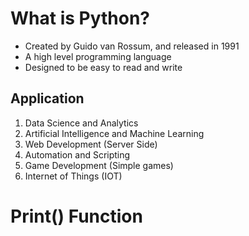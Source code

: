 # What is Python?
- Created by Guido van Rossum, and released in 1991
- A high level programming language
- Designed to be easy to read and write

## Application
1. Data Science and Analytics
2. Artificial Intelligence and Machine Learning
3. Web Development (Server Side)
4. Automation and Scripting
5. Game Development (Simple games)
6. Internet of Things (IOT)

# Print() Function
